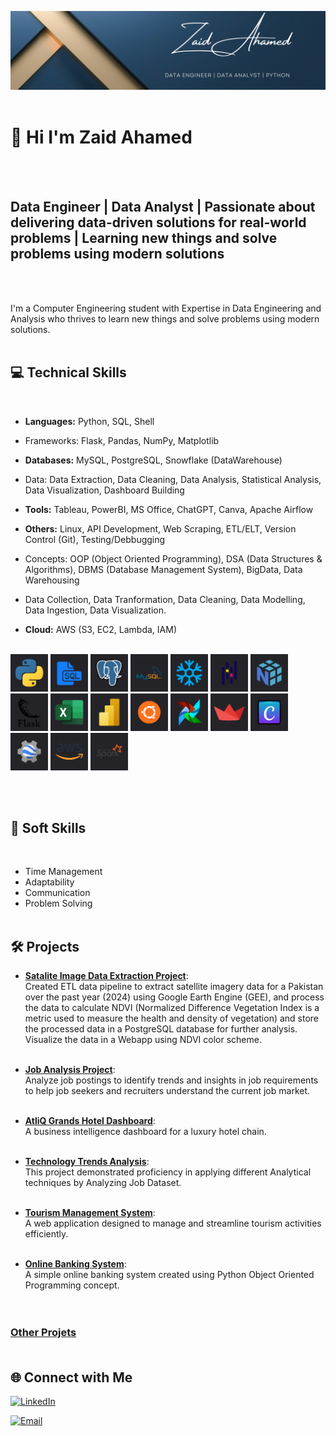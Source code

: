 ![Banner](https://github.com/zaid638/zaid638/blob/main/My%20LinkedIn%20Banner.png)
<br /><br />

#                                                              👋 Hi I'm Zaid Ahamed
<br /><br />

## Data Engineer | Data Analyst | Passionate about delivering data-driven solutions for real-world problems | Learning new things and solve problems using modern solutions
<br /><br />

I'm a Computer Engineering student with Expertise in Data Engineering and Analysis who thrives to learn new things and solve problems using modern solutions.
<br /><br />

## 💻 Technical Skills
<br />

- **Languages:** Python, SQL, Shell

- Frameworks: Flask, Pandas, NumPy, Matplotlib

- **Databases:** MySQL, PostgreSQL, Snowflake (DataWarehouse)

- Data: Data Extraction, Data Cleaning, Data Analysis, Statistical Analysis, Data Visualization, Dashboard Building

- **Tools:** Tableau, PowerBI, MS Office, ChatGPT, Canva, Apache Airflow

- **Others:** Linux, API Development, Web Scraping, ETL/ELT, Version Control (Git), Testing/Debbugging

- Concepts: OOP (Object Oriented Programming), DSA (Data Structures & Algorithms), DBMS (Database Management System), BigData, Data Warehousing

- Data Collection, Data Tranformation, Data Cleaning, Data Modelling, Data Ingestion, Data Visualization.

- **Cloud:** AWS (S3, EC2, Lambda, IAM)<br /><br />

<p align="left">
    <img src="Skills/1.png" width="60" height="60"/>
    <img src="Skills/2.png" width="60" height="60"/>
    <img src="Skills/3.png" width="60" height="60"/>  
    <img src="Skills/4.png" width="60" height="60"/>
    <img src="Skills/5.png" width="60" height="60"/>
    <img src="Skills/6.png" width="60" height="60"/>  
    <img src="Skills/7.png" width="60" height="60"/>
    <img src="Skills/8.png" width="60" height="60"/>
    <img src="Skills/9.png" width="60" height="60"/>
    <img src="Skills/10.png" width="60" height="60"/>
    <img src="Skills/11.png" width="60" height="60"/>  
    <img src="Skills/12.png" width="60" height="60"/>
    <img src="Skills/13.png" width="60" height="60"/>
    <img src="Skills/14.png" width="60" height="60"/>  
    <img src="Skills/15.png" width="60" height="60"/>
    <img src="Skills/16.png" width="60" height="60"/>
    <img src="Skills/17.png" width="60" height="60"/>
<p/>
    
<br /><br />

## :brain: Soft Skills 
<br />

* Time Management
* Adaptability
* Communication
* Problem Solving 
<br /><br />

## 🛠 Projects <br />

- **[Satalite Image Data Extraction Project](https://github.com/zaid638/GEE-Data-Extraction)**:<br />
Created ETL data pipeline to extract satellite imagery data for a Pakistan over the past year (2024) using Google Earth Engine (GEE), and process the data to calculate NDVI (Normalized Difference Vegetation Index is a metric used to measure the health and density of vegetation) and store the processed data in a PostgreSQL database for further analysis. Visualize the data in a Webapp using NDVI color scheme.<br /><br />

- **[Job Analysis Project](https://github.com/zaid638/Job-Analysis-Project)**:<br />
Analyze job postings to identify trends and insights in job requirements to help job seekers and recruiters understand the current job market.<br /><br />

- **[AtliQ Grands Hotel Dashboard](https://github.com/zaid638/Analysis-of-AtliQ-Grands-Hospitality-Domain)**:<br />
A business intelligence dashboard for a luxury hotel chain.<br /><br />

- **[Technology Trends Analysis](https://github.com/zaid638/IBM-Capstone-Project)**:<br />
This project demonstrated proficiency in applying different Analytical techniques by Analyzing Job Dataset.<br /><br />

- **[Tourism Management System](https://github.com/zaid638/Tourism-Management-System)**:<br />
A web application designed to manage and streamline tourism activities efficiently.<br /><br />

- **[Online Banking System](https://github.com/zaid638/Online-Banking-System)**:<br />
A simple online banking system created using Python Object Oriented Programming concept.<br /><br /><br />

### [Other Projets](https://github.com/zaid638?tab=repositories)<br /><br />

## 🌐 Connect with Me<br />

[![LinkedIn](https://img.shields.io/badge/linkedin-zaidahamed055-blue?badge&logo=linkedin)](https://www.linkedin.com/in/zaidahamed055)<br />

[![Email](https://img.shields.io/badge/zaidahamed638%40gmail.com-mail?logo=gmail&label=mail&labelColor=grey&color=red)](mailto:zaidahamed638@gmail.com)<br /><br />





<!--

- 🔭 I’m currently working on data related Projects.
<br />

- 🌱 I’m currently learning Data Engineering Concepts.
<br />

- 👯 I’m looking to collaborate on data related projects.
- 🤔 I’m looking for help with ...
- 💬 Ask me about ...
- 😄 Pronouns: ...
- ⚡ Fun fact: ...
-->

